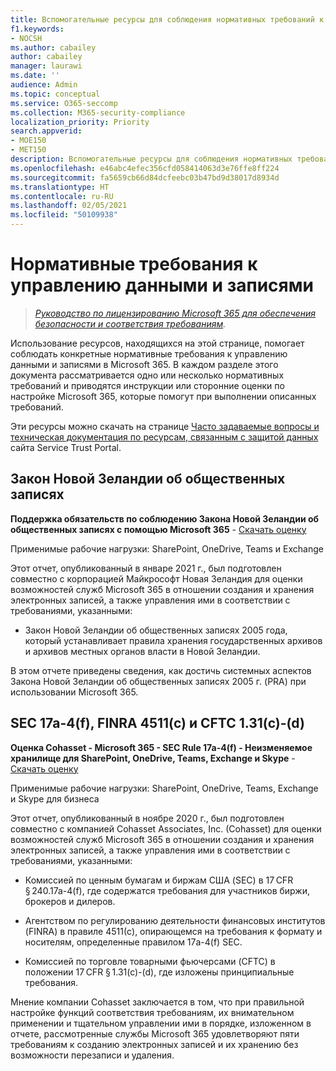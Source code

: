 ```yaml
---
title: Вспомогательные ресурсы для соблюдения нормативных требований к управлению данными и записями
f1.keywords:
- NOCSH
ms.author: cabailey
author: cabailey
manager: laurawi
ms.date: ''
audience: Admin
ms.topic: conceptual
ms.service: O365-seccomp
ms.collection: M365-security-compliance
localization_priority: Priority
search.appverid:
- MOE150
- MET150
description: Вспомогательные ресурсы для соблюдения нормативных требований к управлению данными и записями.
ms.openlocfilehash: e46abc4efec356cfd058414063d3e76ffe8ff224
ms.sourcegitcommit: fa5659cb66d84dcfeebc03b47bd9d38017d8934d
ms.translationtype: HT
ms.contentlocale: ru-RU
ms.lasthandoff: 02/05/2021
ms.locfileid: "50109938"
---
```

# <a name="regulatory-requirements-for-information-governance-and-records-management"></a>Нормативные требования к управлению данными и записями

>*[Руководство по лицензированию Microsoft 365 для обеспечения безопасности и соответствия требованиям](https://aka.ms/ComplianceSD).*

Использование ресурсов, находящихся на этой странице, помогает соблюдать конкретные нормативные требования к управлению данными и записями в Microsoft 365. В каждом разделе этого документа рассматривается одно или несколько нормативных требований и приводятся инструкции или сторонние оценки по настройке Microsoft 365, которые помогут при выполнении описанных требований.

Эти ресурсы можно скачать на странице [Часто задаваемые вопросы и техническая документация по ресурсам, связанным с защитой данных](https://servicetrust.microsoft.com/ViewPage/TrustDocuments) сайта Service Trust Portal.

## <a name="new-zealand-public-records-act"></a>Закон Новой Зеландии об общественных записях

**Поддержка обязательств по соблюдению Закона Новой Зеландии об общественных записях с помощью Microsoft 365** - [Скачать оценку](https://aka.ms/NZPRA)

Применимые рабочие нагрузки: SharePoint, OneDrive, Teams и Exchange

Этот отчет, опубликованный в январе 2021 г., был подготовлен совместно с корпорацией Майкрософт Новая Зеландия для оценки возможностей служб Microsoft 365 в отношении создания и хранения электронных записей, а также управления ими в соответствии с требованиями, указанными: 

- Закон Новой Зеландии об общественных записях 2005 года, который устанавливает правила хранения государственных архивов и архивов местных органов власти в Новой Зеландии.

В этом отчете приведены сведения, как достичь системных аспектов Закона Новой Зеландии об общественных записях 2005 г. (PRA) при использовании Microsoft 365.

## <a name="sec-17a-4f-finra-4511c-and-cftc-131c-d"></a>SEC 17a-4(f), FINRA 4511(c) и CFTC 1.31(c)-(d)

**Оценка Cohasset - Microsoft 365 - SEC Rule 17a-4(f) - Неизменяемое хранилище для SharePoint, OneDrive, Teams, Exchange и Skype** - [Скачать оценку](https://servicetrust.microsoft.com/ViewPage/TrustDocuments?command=Download&downloadType=Document&downloadId=9fa8349d-a0c9-47d9-93ad-472aa0fa44ec&docTab=6d000410-c9e9-11e7-9a91-892aae8839ad_FAQ_and_White_Papers)

Применимые рабочие нагрузки: SharePoint, OneDrive, Teams, Exchange и Skype для бизнеса

Этот отчет, опубликованный в ноябре 2020 г., был подготовлен совместно с компанией Cohasset Associates, Inc. (Cohasset) для оценки возможностей служб Microsoft 365 в отношении создания и хранения электронных записей, а также управления ими в соответствии с требованиями, указанными:  

- Комиссией по ценным бумагам и биржам США (SEC) в 17 CFR § 240.17a-4(f), где содержатся требования для участников биржи, брокеров и дилеров.  

- Агентством по регулированию деятельности финансовых институтов (FINRA) в правиле 4511(c), опирающемся на требования к формату и носителям, определенные правилом 17a-4(f) SEC.  

- Комиссией по торговле товарными фьючерсами (CFTC) в положении 17 CFR § 1.31(c)-(d), где изложены принципиальные требования.

Мнение компании Cohasset заключается в том, что при правильной настройке функций соответствия требованиям, их внимательном применении и тщательном управлении ими в порядке, изложенном в отчете, рассмотренные службы Microsoft 365 удовлетворяют пяти требованиям к созданию электронных записей и их хранению без возможности перезаписи и удаления.
